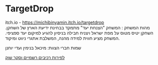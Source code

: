 # TargetDrop
itch.io - [https://michibinyamin.itch.io/targetdrop ](https://itch.io/game/edit/3202168)   
מהות המשחק : המשחק "הצנחת יעד" מתמקד בבחינת ידיעת הארץ של השחקן. השחקן יטיס מטוס על מפת ישראל ויצניח חבילה בניסיון להגיע למיקום יעד ספציפי. המשחק מציע חווית למידה מהנה, המשלבת אתגרי ניווט ומיקוד.

שמות חברי הצוות: מיכאל בנימין ועדי יוחנן

[לפירות רכיבים רשמיים וסקר שוק](formal-elements.md)
